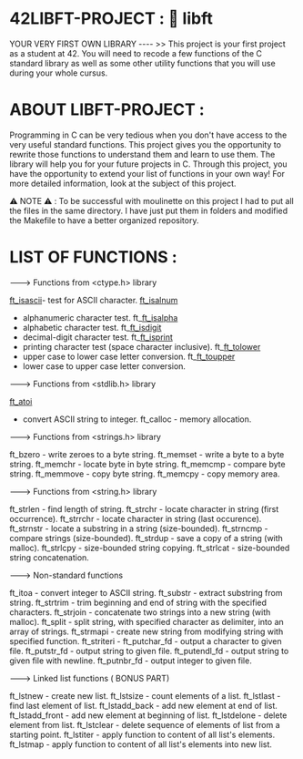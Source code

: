 # 42LIBFT-PROJECT : 🧰 libft
YOUR VERY FIRST OWN LIBRARY ---- >> This project is your first project as a student at 42. You will need to recode a few functions of the C standard library as well as some other utility functions that you will use during your whole cursus.
# ABOUT LIBFT-PROJECT :
Programming in C can be very tedious when you don't have access to the very useful standard functions.
This project gives you the opportunity to rewrite those functions to understand them and learn to use them.
The library will help you for your future projects in C. Through this project, you have the opportunity
to extend your list of functions in your own way! For more detailed information, look at the subject of this project.

⚠️ NOTE ⚠️ : To be successful with moulinette on this project I had to put all the files in the same directory. I have just put them in folders and modified the Makefile to have a better organized repository.
# LIST OF FUNCTIONS :

---> Functions from <ctype.h> library

[ft_isascii](https://github.com/SWEETBEAVER/LIBFT-PROJECT/blob/main/libft/ft_isascii.c)- test for ASCII character.
[ft_isalnum](https://github.com/SWEETBEAVER/LIBFT-PROJECT/blob/main/libft/ft_isalnum.c)
- alphanumeric character test.
ft_[ft_isalpha](https://github.com/SWEETBEAVER/LIBFT-PROJECT/blob/main/libft/ft_isalpha.c)
 - alphabetic character test.
ft_[ft_isdigit](https://github.com/SWEETBEAVER/LIBFT-PROJECT/blob/main/libft/ft_isdigit.c)
 - decimal-digit character test.
ft_[ft_isprint](https://github.com/SWEETBEAVER/LIBFT-PROJECT/blob/main/libft/ft_isprint.c)
 - printing character test (space character inclusive).
ft_[ft_tolower](https://github.com/SWEETBEAVER/LIBFT-PROJECT/blob/main/libft/ft_tolower.c)
 - upper case to lower case letter conversion.
ft_[ft_toupper](https://github.com/SWEETBEAVER/LIBFT-PROJECT/blob/main/libft/ft_toupper.c)
 - lower case to upper case letter conversion.

---> Functions from <stdlib.h> library

[ft_atoi](https://github.com/SWEETBEAVER/LIBFT-PROJECT/blob/main/libft/ft_atoi.c)
 - convert ASCII string to integer.
ft_calloc - memory allocation.

---> Functions from <strings.h> library

ft_bzero - write zeroes to a byte string.
ft_memset - write a byte to a byte string.
ft_memchr - locate byte in byte string.
ft_memcmp - compare byte string.
ft_memmove - copy byte string.
ft_memcpy - copy memory area.

---> Functions from <string.h> library

ft_strlen - find length of string.
ft_strchr - locate character in string (first occurrence).
ft_strrchr - locate character in string (last occurence).
ft_strnstr - locate a substring in a string (size-bounded).
ft_strncmp - compare strings (size-bounded).
ft_strdup - save a copy of a string (with malloc).
ft_strlcpy - size-bounded string copying.
ft_strlcat - size-bounded string concatenation.

---> Non-standard functions

ft_itoa - convert integer to ASCII string.
ft_substr - extract substring from string.
ft_strtrim - trim beginning and end of string with the specified characters.
ft_strjoin - concatenate two strings into a new string (with malloc).
ft_split - split string, with specified character as delimiter, into an array of strings.
ft_strmapi - create new string from modifying string with specified function.
ft_striteri -
ft_putchar_fd - output a character to given file.
ft_putstr_fd - output string to given file.
ft_putendl_fd - output string to given file with newline.
ft_putnbr_fd - output integer to given file.

---> Linked list functions ( BONUS PART)

ft_lstnew - create new list.
ft_lstsize - count elements of a list.
ft_lstlast - find last element of list.
ft_lstadd_back - add new element at end of list.
ft_lstadd_front - add new element at beginning of list.
ft_lstdelone - delete element from list.
ft_lstclear - delete sequence of elements of list from a starting point.
ft_lstiter - apply function to content of all list's elements.
ft_lstmap - apply function to content of all list's elements into new list.


